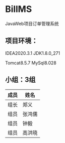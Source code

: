 
# BillMS
JavaWeb项目订单管理系统

## 项目环境：
IDEA2020.3.1  JDK1.8.0_271 

 Tomcat8.5.7 MySql8.028

## 小组：3组

| 成员 | 姓名   |
| ---- | ------ |
| 组长 | 郑义   |
| 组员 | 张鸿儒 |
| 组员 | 钟毅   |
| 组员 | 高洪晓 |




